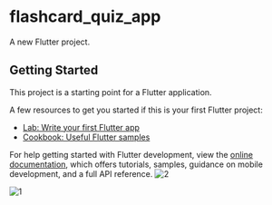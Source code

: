 # flashcard_quiz_app

A new Flutter project.

## Getting Started

This project is a starting point for a Flutter application.

A few resources to get you started if this is your first Flutter project:

- [Lab: Write your first Flutter app](https://docs.flutter.dev/get-started/codelab)
- [Cookbook: Useful Flutter samples](https://docs.flutter.dev/cookbook)

For help getting started with Flutter development, view the
[online documentation](https://docs.flutter.dev/), which offers tutorials,
samples, guidance on mobile development, and a full API reference.
![2](https://github.com/SE-LAPS/Flashcard-Quiz-App-/assets/87580847/fb6049fa-a399-4dd1-8786-851bb7a9232c)

![1](https://github.com/SE-LAPS/Flashcard-Quiz-App-/assets/87580847/31e04e39-ac6c-48fb-9c0f-f0897683a050)
